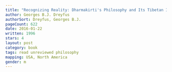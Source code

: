 ```yaml
---
title: "Recognizing Reality: Dharmakirti's Philosophy and Its Tibetan Interpretations (SUNY Series in Buddhist Studies)"
author: Georges B.J. Dreyfus
authorSort: Dreyfus, Georges B.J.
pageCount: 622
date: 2016-01-22
written: 1996
stars: 4
layout: post
category: book
tags: read unreviewed philosophy
mapping: USA, North America
gender: m
---
```


